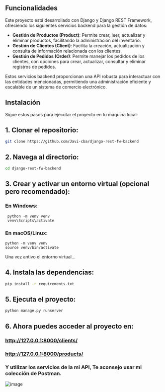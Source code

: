 ## Funcionalidades

Este proyecto está desarrollado con Django y Django REST Framework, ofreciendo los siguientes servicios backend para la gestión de datos:

- **Gestión de Productos (Product)**: Permite crear, leer, actualizar y eliminar productos, facilitando la administración del inventario.
- **Gestión de Clientes (Client)**: Facilita la creación, actualización y consulta de información relacionada con los clientes.
- **Gestión de Pedidos (Order)**: Permite manejar los pedidos de los clientes, con opciones para crear, actualizar, consultar y eliminar registros de pedidos.

Estos servicios backend proporcionan una API robusta para interactuar con las entidades mencionadas, permitiendo una administración eficiente y escalable de un sistema de comercio electrónico.

## Instalación

Sigue estos pasos para ejecutar el proyecto en tu máquina local:

## 1. **Clonar el repositorio**:

```bash
git clone https://github.com/Javi-cba/django-rest-fw-backend
```

## 2. Navega al directorio:

```bash
cd django-rest-fw-backend
```

## 3. Crear y activar un entorno virtual (opcional pero recomendado):

### En Windows:

```
 python -m venv venv
 venv\Scripts\activate
```

### En macOS/Linux:

```
python -m venv venv
source venv/bin/activate
```

Una vez antivo el entorno virtual...

## 4. Instala las dependencias:

```bash
pip install -r requirements.txt
```

## 5. Ejecuta el proyecto:

```bash
python manage.py runserver
```

## 6. Ahora puedes acceder al proyecto en:

### http://127.0.0.1:8000/clients/

### http://127.0.0.1:8000/products/

### Y utilizar los servicios de la mi API, Te aconsejo usar mi colección de Postman.

![image](https://github.com/user-attachments/assets/e09fa3a0-80e7-44d7-9b1a-6cdcabaf87e5)
